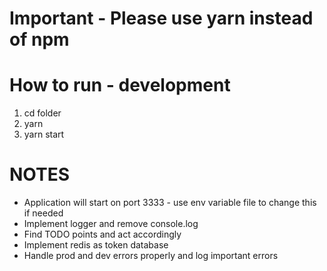 # Important - Please use yarn instead of npm

# How to run - development
1. cd folder
2. yarn
3. yarn start

# NOTES
- Application will start on port 3333 - use env variable file to change this if needed
- Implement logger and remove console.log
- Find TODO points and act accordingly
- Implement redis as token database
- Handle prod and dev errors properly and log important errors